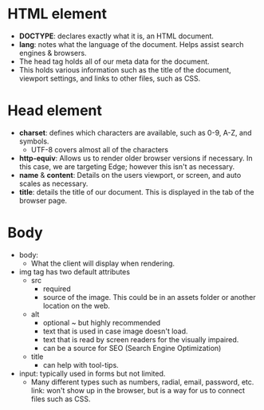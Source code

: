 # HTML element
- **DOCTYPE**: declares exactly what it is, an HTML document.
- **lang**: notes what the language of the document. Helps assist search engines & browsers.
- The head tag holds all of our meta data for the document. 
- This holds various information such as the title of the document, viewport settings, and links to other files, such as CSS.

# Head element
  - **charset**: defines which characters are available, such as 0-9, A-Z, and symbols.
      - UTF-8 covers almost all of the characters
  - **http-equiv**: Allows us to render older browser versions if necessary. In this case, we are targeting Edge; however this isn't as necessary. 
  - **name** & **content**: Details on the users viewport, or screen, and auto scales as necessary.
  - **title**: details the title of our document. This is displayed in the tab of the browser page.

# Body
  - body: 
      - What the client will display when rendering.
  - img tag has two default attributes
      - src
          - required
          - source of the image. This could be in an assets folder or another location on the web.
      - alt
          - optional ~ but highly recommended
          - text that is used in case image doesn't load.
          - text that is read by screen readers for the visually impaired.
          - can be a source for SEO (Search Engine Optimization)  
      - title
          - can help with tool-tips.
  - input: typically used in forms but not limited. 
      - Many different types such as numbers, radial, email, password, etc.
  link: won't show up in the browser, but is a way for us to connect files such as CSS.